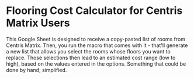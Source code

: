 # Flooring Cost Calculator for Centris Matrix Users
This Google Sheet is designed to receive a copy-pasted list of rooms from Centris Matrix. Then, you run the macro that comes with it - that'll generate a new list that allows you select the rooms whose floors you want to replace. Those selections then lead to an estimated cost range (low to high), based on the values entered in the options. Something that could be done by hand, simplified.
